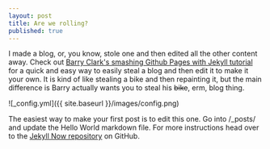 ```yaml
---
layout: post
title: Are we rolling?
published: true
---
```


I made a blog, or, you know, stole one and then edited all the other content away.  Check out [Barry Clark's smashing Github Pages with Jekyll tutorial](https://www.smashingmagazine.com/2014/08/build-blog-jekyll-github-pages/) for a quick and easy way to easily steal a blog and then edit it to make it your own.  It is kind of like stealing a bike and then repainting it, but the main difference is Barry actually wants you to steal his ~~bike~~, erm, blog thing.

![_config.yml]({{ site.baseurl }}/images/config.png)

The easiest way to make your first post is to edit this one. Go into /_posts/ and update the Hello World markdown file. For more instructions head over to the [Jekyll Now repository](https://github.com/barryclark/jekyll-now) on GitHub.
